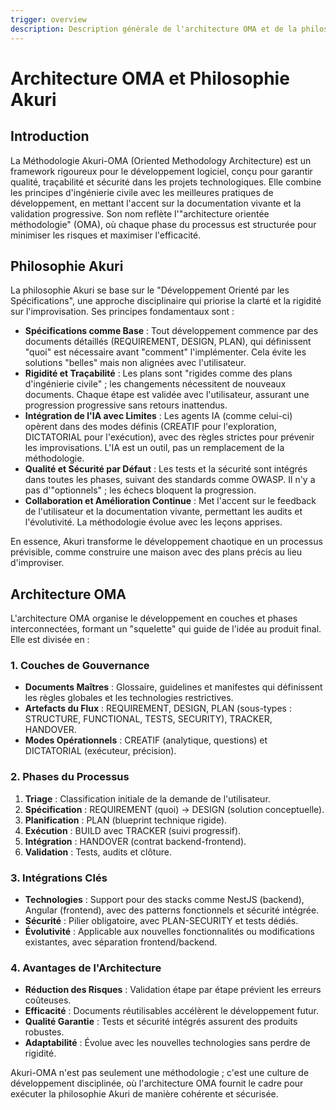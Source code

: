 ```yaml
---
trigger: overview
description: Description générale de l'architecture OMA et de la philosophie Akuri dans la Méthodologie Akuri-OMA.
---
```


# Architecture OMA et Philosophie Akuri

## Introduction
La Méthodologie Akuri-OMA (Oriented Methodology Architecture) est un framework rigoureux pour le développement logiciel, conçu pour garantir qualité, traçabilité et sécurité dans les projets technologiques. Elle combine les principes d'ingénierie civile avec les meilleures pratiques de développement, en mettant l'accent sur la documentation vivante et la validation progressive. Son nom reflète l'"architecture orientée méthodologie" (OMA), où chaque phase du processus est structurée pour minimiser les risques et maximiser l'efficacité.

## Philosophie Akuri
La philosophie Akuri se base sur le "Développement Orienté par les Spécifications", une approche disciplinaire qui priorise la clarté et la rigidité sur l'improvisation. Ses principes fondamentaux sont :

- **Spécifications comme Base** : Tout développement commence par des documents détaillés (REQUIREMENT, DESIGN, PLAN), qui définissent "quoi" est nécessaire avant "comment" l'implémenter. Cela évite les solutions "belles" mais non alignées avec l'utilisateur.
- **Rigidité et Traçabilité** : Les plans sont "rigides comme des plans d'ingénierie civile" ; les changements nécessitent de nouveaux documents. Chaque étape est validée avec l'utilisateur, assurant une progression progressive sans retours inattendus.
- **Intégration de l'IA avec Limites** : Les agents IA (comme celui-ci) opèrent dans des modes définis (CREATIF pour l'exploration, DICTATORIAL pour l'exécution), avec des règles strictes pour prévenir les improvisations. L'IA est un outil, pas un remplacement de la méthodologie.
- **Qualité et Sécurité par Défaut** : Les tests et la sécurité sont intégrés dans toutes les phases, suivant des standards comme OWASP. Il n'y a pas d'"optionnels" ; les échecs bloquent la progression.
- **Collaboration et Amélioration Continue** : Met l'accent sur le feedback de l'utilisateur et la documentation vivante, permettant les audits et l'évolutivité. La méthodologie évolue avec les leçons apprises.

En essence, Akuri transforme le développement chaotique en un processus prévisible, comme construire une maison avec des plans précis au lieu d'improviser.

## Architecture OMA
L'architecture OMA organise le développement en couches et phases interconnectées, formant un "squelette" qui guide de l'idée au produit final. Elle est divisée en :

### 1. Couches de Gouvernance
- **Documents Maîtres** : Glossaire, guidelines et manifestes qui définissent les règles globales et les technologies restrictives.
- **Artefacts du Flux** : REQUIREMENT, DESIGN, PLAN (sous-types : STRUCTURE, FUNCTIONAL, TESTS, SECURITY), TRACKER, HANDOVER.
- **Modes Opérationnels** : CREATIF (analytique, questions) et DICTATORIAL (exécuteur, précision).

### 2. Phases du Processus
1. **Triage** : Classification initiale de la demande de l'utilisateur.
2. **Spécification** : REQUIREMENT (quoi) → DESIGN (solution conceptuelle).
3. **Planification** : PLAN (blueprint technique rigide).
4. **Exécution** : BUILD avec TRACKER (suivi progressif).
5. **Intégration** : HANDOVER (contrat backend-frontend).
6. **Validation** : Tests, audits et clôture.

### 3. Intégrations Clés
- **Technologies** : Support pour des stacks comme NestJS (backend), Angular (frontend), avec des patterns fonctionnels et sécurité intégrée.
- **Sécurité** : Pilier obligatoire, avec PLAN-SECURITY et tests dédiés.
- **Évolutivité** : Applicable aux nouvelles fonctionnalités ou modifications existantes, avec séparation frontend/backend.

### 4. Avantages de l'Architecture
- **Réduction des Risques** : Validation étape par étape prévient les erreurs coûteuses.
- **Efficacité** : Documents réutilisables accélèrent le développement futur.
- **Qualité Garantie** : Tests et sécurité intégrés assurent des produits robustes.
- **Adaptabilité** : Évolue avec les nouvelles technologies sans perdre de rigidité.

Akuri-OMA n'est pas seulement une méthodologie ; c'est une culture de développement disciplinée, où l'architecture OMA fournit le cadre pour exécuter la philosophie Akuri de manière cohérente et sécurisée.